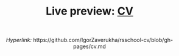 <H1 align="center">Live preview:  <a href="https://github.com/IgorZaverukha/rsschool-cv/blob/gh-pages/cv.md">CV</a></h1><br>
<p align="center"><i>Hyperlink:</i> https://github.com/IgorZaverukha/rsschool-cv/blob/gh-pages/cv.md</p>
